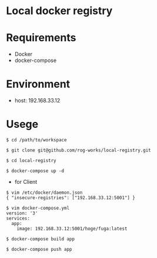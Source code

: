 Local docker registry
===

# Requirements

* Docker
* docker-compose

# Environment

* host: 192.168.33.12

# Usege

```shell
$ cd /path/to/workspace

$ git clone git@github.com/rog-works/local-registry.git 

$ cd local-registry

$ docker-compose up -d
```

* for Client

```shell
$ vim /etc/docker/daemon.json
{ "insecure-registries": ["192.168.33.12:5001"] }

$ vim docker-compose.yml
version: '3'
services:
  app:
    image: 192.168.33.12:5001/hoge/fuga:latest

$ docker-compose build app

$ docker-compose push app
```
